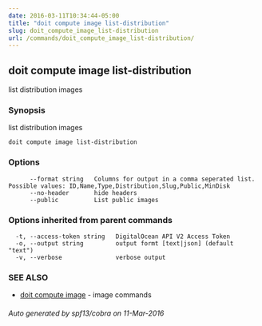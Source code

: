 ```yaml
---
date: 2016-03-11T10:34:44-05:00
title: "doit compute image list-distribution"
slug: doit_compute_image_list-distribution
url: /commands/doit_compute_image_list-distribution/
---
```

## doit compute image list-distribution

list distribution images

### Synopsis


list distribution images

```
doit compute image list-distribution
```

### Options

```
      --format string   Columns for output in a comma seperated list. Possible values: ID,Name,Type,Distribution,Slug,Public,MinDisk
      --no-header       hide headers
      --public          List public images
```

### Options inherited from parent commands

```
  -t, --access-token string   DigitalOcean API V2 Access Token
  -o, --output string         output formt [text|json] (default "text")
  -v, --verbose               verbose output
```

### SEE ALSO
* [doit compute image](/commands/doit_compute_image/)	 - image commands

###### Auto generated by spf13/cobra on 11-Mar-2016
